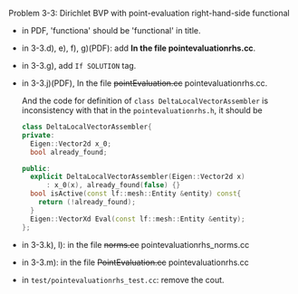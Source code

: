 Problem 3-3: Dirichlet BVP with point-evaluation right-hand-side functional

- in PDF, 'functiona' should be 'functional' in title.

- in 3-3.d), e), f), g)(PDF): add **In the file pointevaluationrhs.cc**.

- in 3-3.g), add `If SOLUTION` tag.

- in 3-3.j)(PDF), In the file ~~pointEvaluation.cc~~ pointevaluationrhs.cc.

  And the code for definition of `class DeltaLocalVectorAssembler` is inconsistency with that in the `pointevaluationrhs.h`, it should be

  ```c++
  class DeltaLocalVectorAssembler{
  private:
    Eigen::Vector2d x_0;
    bool already_found;
  
  public:
    explicit DeltaLocalVectorAssembler(Eigen::Vector2d x)
        : x_0(x), already_found(false) {}
    bool isActive(const lf::mesh::Entity &entity) const{
      return (!already_found);
    }
    Eigen::VectorXd Eval(const lf::mesh::Entity &entity);
  };
  ```

- in 3-3.k), l): in the file ~~norms.cc~~ pointevaluationrhs_norms.cc

- in 3-3.m): in the file ~~PointEvaluation.cc~~ pointevaluationrhs.cc

- in `test/pointevaluationrhs_test.cc`: remove the cout.

